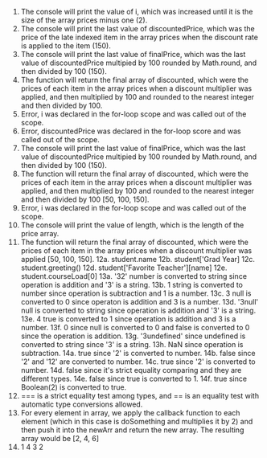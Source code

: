 1. The console will print the value of i, which was increased until it is the size of the array prices minus one (2).
2. The console will print the last value of discountedPrice, which was the price of the late indexed item in the array prices when the discount rate is applied to the item (150).
3. The console will print the last value of finalPrice, which was the last value of discountedPrice multipied by 100 rounded by Math.round, and then divided by 100 (150).
4. The function will return the final array of discounted, which were the prices of each item in the array prices when a discount multiplier was applied, and then multiplied by 100 and rounded to the nearest integer and then divided by 100.
5. Error, i was declared in the for-loop scope and was called out of the scope.
6. Error, discountedPrice was declared in the for-loop score and was called out of the scope.
7. The console will print the last value of finalPrice, which was the last value of discountedPrice multipied by 100 rounded by Math.round, and then divided by 100 (150).
8. The function will return the final array of discounted, which were the prices of each item in the array prices when a discount multiplier was applied, and then multiplied by 100 and rounded to the nearest integer and then divided by 100 [50, 100, 150].
9. Error, i was declared in the for-loop scope and was called out of the scope.
10. The console will print the value of length, which is the length of the price array.
11. The function will return the final array of discounted, which were the prices of each item in the array prices when a discount multiplier was applied [50, 100, 150].
12a. student.name
12b. student['Grad Year]
12c. student.greeting()
12d. student['Favorite Teacher'][name]
12e. student.courseLoad[0]
13a. '32' number is converted to string since operation is addition and '3' is a string.
13b. 1 string is converted to number since operation is subtraction and 1 is a number.
13c. 3 null is converted to 0 since operaton is addition and 3 is a number.
13d. '3null' null is converted to string since operation is addition and '3' is a string.
13e. 4 true is converted to 1 since operation is addition and 3 is a number.
13f. 0 since null is converted to 0 and false is converted to 0 since the operation is addition.
13g. '3undefined' since undefined is converted to string since '3' is a string.
13h. NaN since operation is subtraction.
14a. true since '2' is converted to number.
14b. false since '2' and '12' are converted to number.
14c. true since '2' is converted to number.
14d. false since it's strict equality comparing and they are different types.
14e. false since true is converted to 1.
14f. true since Boolean(2) is converted to true.
15. === is a strict equality test among types, and == is an equality test with automatic type conversions allowed.
17. For every element in array, we apply the callback function to each element (which in this case is doSomething and multiplies it by 2) and then push it into the newArr and return the new array. The resulting array would be [2, 4, 6]
19. 1 4 3 2